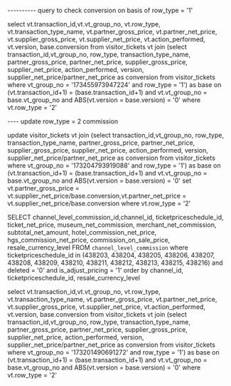 ---------- query to check conversion on basis of row_type = '1'

select vt.transaction_id,vt.vt_group_no, vt.row_type, vt.transaction_type_name, vt.partner_gross_price, vt.partner_net_price, vt.supplier_gross_price, vt.supplier_net_price, vt.action_performed, vt.version, base.conversion from visitor_tickets vt join  (select transaction_id,vt_group_no, row_type, transaction_type_name, partner_gross_price, partner_net_price, supplier_gross_price, supplier_net_price, action_performed, version, supplier_net_price/partner_net_price as conversion from visitor_tickets where vt_group_no = '173455973947224' and row_type = '1') as base on (vt.transaction_id+1) = (base.transaction_id+1) and vt.vt_group_no = base.vt_group_no and ABS(vt.version = base.version) = '0' where vt.row_type = '2'


---- update row_type = 2 commission

update visitor_tickets vt join  (select transaction_id,vt_group_no, row_type, transaction_type_name, partner_gross_price, partner_net_price, supplier_gross_price, supplier_net_price, action_performed, version, supplier_net_price/partner_net_price as conversion from visitor_tickets where vt_group_no = '173204793919088' and row_type = '1') as base on (vt.transaction_id+1) = (base.transaction_id+1) and vt.vt_group_no = base.vt_group_no and ABS(vt.version = base.version) = '0' set vt.partner_gross_price = vt.supplier_net_price/base.conversion,vt.partner_net_price = vt.supplier_net_price/base.conversion  where vt.row_type = '2'


SELECT channel_level_commission_id,channel_id, ticketpriceschedule_id, ticket_net_price, museum_net_commission, merchant_net_commission, subtotal_net_amount, hotel_commission_net_price, hgs_commission_net_price, commission_on_sale_price, resale_currency_level FROM `channel_level_commission` where ticketpriceschedule_id in (438203,
438204,
438205,
438206,
438207,
438208,
438209,
438210,
438211,
438212,
438213,
438215,
438216) and deleted = '0' and is_adjust_pricing = '1' order by channel_id, ticketpriceschedule_id, resale_currency_level



select vt.transaction_id,vt.vt_group_no, vt.row_type, vt.transaction_type_name, vt.partner_gross_price, vt.partner_net_price, vt.supplier_gross_price, vt.supplier_net_price, vt.action_performed, vt.version, base.conversion from visitor_tickets vt join  (select transaction_id,vt_group_no, row_type, transaction_type_name, partner_gross_price, partner_net_price, supplier_gross_price, supplier_net_price, action_performed, version, supplier_net_price/partner_net_price as conversion from visitor_tickets where vt_group_no = '173201490691272' and row_type = '1') as base on (vt.transaction_id+1) = (base.transaction_id+1) and vt.vt_group_no = base.vt_group_no and ABS(vt.version = base.version) = '0' where vt.row_type = '2'